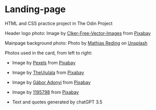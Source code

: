 # Landing-page
HTML and CSS practice project in The Odin Project

Header logo photo: Image by <a href="https://pixabay.com/users/clker-free-vector-images-3736/?utm_source=link-attribution&utm_medium=referral&utm_campaign=image&utm_content=305227">Clker-Free-Vector-Images</a> from <a href="https://pixabay.com//?utm_source=link-attribution&utm_medium=referral&utm_campaign=image&utm_content=305227">Pixabay</a>

Mainpage background photo: Photo by <a href="https://unsplash.com/@matreding?utm_source=unsplash&utm_medium=referral&utm_content=creditCopyText">Mathias Reding</a> on <a href="https://unsplash.com/photos/gNoqNvYAsBg?utm_source=unsplash&utm_medium=referral&utm_content=creditCopyText">Unsplash</a>
  
Photos used in the card, from left to right:
- Image by <a href="https://pixabay.com/users/pexels-2286921/?utm_source=link-attribution&utm_medium=referral&utm_campaign=image&utm_content=1867275">Pexels</a> from <a href="https://pixabay.com//?utm_source=link-attribution&utm_medium=referral&utm_campaign=image&utm_content=1867275">Pixabay</a>

- Image by <a href="https://pixabay.com/users/theujulala-59978/?utm_source=link-attribution&utm_medium=referral&utm_campaign=image&utm_content=1288420">TheUjulala</a> from <a href="https://pixabay.com//?utm_source=link-attribution&utm_medium=referral&utm_campaign=image&utm_content=1288420">Pixabay</a>

- Image by <a href="https://pixabay.com/users/adonyig-4265448/?utm_source=link-attribution&utm_medium=referral&utm_campaign=image&utm_content=2915539">Gábor Adonyi</a> from <a href="https://pixabay.com//?utm_source=link-attribution&utm_medium=referral&utm_campaign=image&utm_content=2915539">Pixabay</a>

- Image by <a href="https://pixabay.com/users/1195798-1195798/?utm_source=link-attribution&utm_medium=referral&utm_campaign=image&utm_content=3016957">1195798</a> from <a href="https://pixabay.com//?utm_source=link-attribution&utm_medium=referral&utm_campaign=image&utm_content=3016957">Pixabay</a>

- Text and quotes generated by chatGPT 3.5